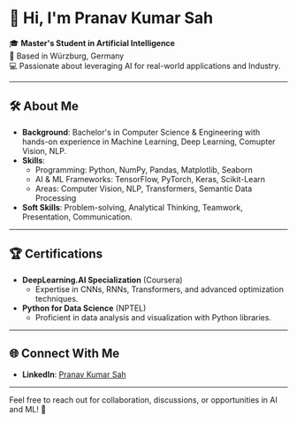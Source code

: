 # 👋 Hi, I'm Pranav Kumar Sah

🎓 **Master's Student in Artificial Intelligence**  
📍 Based in Würzburg, Germany  
💻 Passionate about leveraging AI for real-world applications and Industry.

---

## 🛠️ **About Me**

- **Background**: Bachelor's in Computer Science & Engineering with hands-on experience in Machine Learning, Deep Learning, Comupter Vision, NLP.
- **Skills**:  
  - Programming: Python, NumPy, Pandas, Matplotlib, Seaborn  
  - AI & ML Frameworks: TensorFlow, PyTorch, Keras, Scikit-Learn
  - Areas: Computer Vision, NLP, Transformers, Semantic Data Processing
- **Soft Skills**: Problem-solving, Analytical Thinking, Teamwork, Presentation, Communication.

---

## 🏆 **Certifications**
- **DeepLearning.AI Specialization** (Coursera)  
  - Expertise in CNNs, RNNs, Transformers, and advanced optimization techniques.  
- **Python for Data Science** (NPTEL)  
  - Proficient in data analysis and visualization with Python libraries.

---

## 🌐 **Connect With Me**
- **LinkedIn**: [Pranav Kumar Sah](https://www.linkedin.com/in/sah-pranav)  

---

Feel free to reach out for collaboration, discussions, or opportunities in AI and ML! 🚀


<!--
**Sah-Pranav/Sah-Pranav** is a ✨ _special_ ✨ repository because its `README.md` (this file) appears on your GitHub profile.

Here are some ideas to get you started:

- 🔭 I’m currently working on ...
- 🌱 I’m currently learning ...
- 👯 I’m looking to collaborate on ...
- 🤔 I’m looking for help with ...
- 💬 Ask me about ...
- 📫 How to reach me: ...
- 😄 Pronouns: ...
- ⚡ Fun fact: ...
-->
